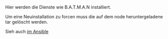 Hier werden die Dienste wie B.A.T.M.A.N installiert.

Um eine Neuinstallation zu forcen muss die auf dem node heruntergeladene tar gelöscht werden.

Sieh auch [im Ansible](https://github.com/ffbsee/ffbsee-ansible/blob/master/roles/freifunk-backbone/tasks/main.yml#L29-L34)
